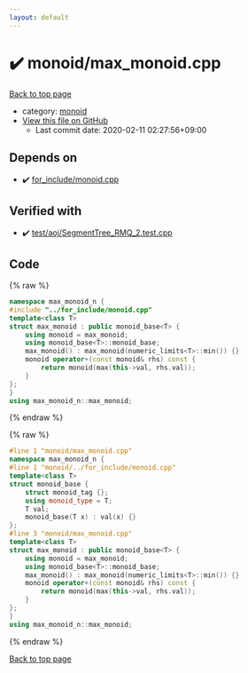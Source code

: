 ```yaml
---
layout: default
---
```


<!-- mathjax config similar to math.stackexchange -->
<script type="text/javascript" async
  src="https://cdnjs.cloudflare.com/ajax/libs/mathjax/2.7.5/MathJax.js?config=TeX-MML-AM_CHTML">
</script>
<script type="text/x-mathjax-config">
  MathJax.Hub.Config({
    TeX: { equationNumbers: { autoNumber: "AMS" }},
    tex2jax: {
      inlineMath: [ ['$','$'] ],
      processEscapes: true
    },
    "HTML-CSS": { matchFontHeight: false },
    displayAlign: "left",
    displayIndent: "2em"
  });
</script>

<script type="text/javascript" src="https://cdnjs.cloudflare.com/ajax/libs/jquery/3.4.1/jquery.min.js"></script>
<script src="https://cdn.jsdelivr.net/npm/jquery-balloon-js@1.1.2/jquery.balloon.min.js" integrity="sha256-ZEYs9VrgAeNuPvs15E39OsyOJaIkXEEt10fzxJ20+2I=" crossorigin="anonymous"></script>
<script type="text/javascript" src="../../assets/js/copy-button.js"></script>
<link rel="stylesheet" href="../../assets/css/copy-button.css" />


# :heavy_check_mark: monoid/max_monoid.cpp

<a href="../../index.html">Back to top page</a>

* category: <a href="../../index.html#c3437aaac8e99d51d51e80f390e49b05">monoid</a>
* <a href="{{ site.github.repository_url }}/blob/master/monoid/max_monoid.cpp">View this file on GitHub</a>
    - Last commit date: 2020-02-11 02:27:56+09:00




## Depends on

* :heavy_check_mark: <a href="../for_include/monoid.cpp.html">for_include/monoid.cpp</a>


## Verified with

* :heavy_check_mark: <a href="../../verify/test/aoj/SegmentTree_RMQ_2.test.cpp.html">test/aoj/SegmentTree_RMQ_2.test.cpp</a>


## Code

<a id="unbundled"></a>
{% raw %}
```cpp
namespace max_monoid_n {
#include "../for_include/monoid.cpp"
template<class T>
struct max_monoid : public monoid_base<T> {
	using monoid = max_monoid;
	using monoid_base<T>::monoid_base;
	max_monoid() : max_monoid(numeric_limits<T>::min()) {}
	monoid operator+(const monoid& rhs) const {
		return monoid(max(this->val, rhs.val));
	}
};
}
using max_monoid_n::max_monoid;
```
{% endraw %}

<a id="bundled"></a>
{% raw %}
```cpp
#line 1 "monoid/max_monoid.cpp"
namespace max_monoid_n {
#line 1 "monoid/../for_include/monoid.cpp"
template<class T>
struct monoid_base {
	struct monoid_tag {};
	using monoid_type = T;
	T val;
	monoid_base(T x) : val(x) {}
};
#line 3 "monoid/max_monoid.cpp"
template<class T>
struct max_monoid : public monoid_base<T> {
	using monoid = max_monoid;
	using monoid_base<T>::monoid_base;
	max_monoid() : max_monoid(numeric_limits<T>::min()) {}
	monoid operator+(const monoid& rhs) const {
		return monoid(max(this->val, rhs.val));
	}
};
}
using max_monoid_n::max_monoid;

```
{% endraw %}

<a href="../../index.html">Back to top page</a>

